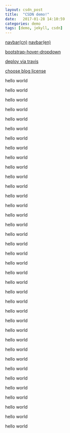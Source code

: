 ```yaml
---
layout: csdn_post
title:  "CSDN demo!"
date:   2017-01-28 14:10:59
categories: demo
tags: [demo, jekyll, csdn]
---
```

[navbar(cn)](http://v3.bootcss.com/components/#navbar)
[navbar(en)](http://getbootstrap.com/components/#navbar)

[bootstrap-hover-dropdown](https://github.com/CWSpear/bootstrap-hover-dropdown)

[deploy via travis](https://iamstarkov.com/deploy-gh-pages-from-travis/)

[choose blog license](https://choosealicense.com/non-software/)

hello world

hello world

hello world

hello world

hello world

hello world

hello world

hello world

hello world

hello world

hello world

hello world

hello world

hello world

hello world

hello world

hello world

hello world

hello world

hello world

hello world

hello world

hello world

hello world

hello world

hello world

hello world

hello world

hello world

hello world

hello world

hello world

hello world

hello world

hello world

hello world

hello world
